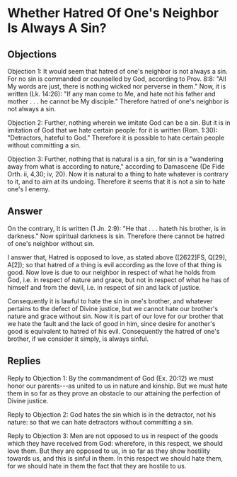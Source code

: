 # Whether Hatred Of One's Neighbor Is Always A Sin?

## Objections

Objection 1: It would seem that hatred of one's neighbor is not always a sin. For no sin is commanded or counselled by God, according to Prov. 8:8: "All My words are just, there is nothing wicked nor perverse in them." Now, it is written (Lk. 14:26): "If any man come to Me, and hate not his father and mother . . . he cannot be My disciple." Therefore hatred of one's neighbor is not always a sin.

Objection 2: Further, nothing wherein we imitate God can be a sin. But it is in imitation of God that we hate certain people: for it is written (Rom. 1:30): "Detractors, hateful to God." Therefore it is possible to hate certain people without committing a sin.

Objection 3: Further, nothing that is natural is a sin, for sin is a "wandering away from what is according to nature," according to Damascene (De Fide Orth. ii, 4,30; iv, 20). Now it is natural to a thing to hate whatever is contrary to it, and to aim at its undoing. Therefore it seems that it is not a sin to hate one's I enemy.

## Answer

On the contrary, It is written (1 Jn. 2:9): "He that . . . hateth his brother, is in darkness." Now spiritual darkness is sin. Therefore there cannot be hatred of one's neighbor without sin.

I answer that, Hatred is opposed to love, as stated above ([2622]FS, Q[29], A[2]); so that hatred of a thing is evil according as the love of that thing is good. Now love is due to our neighbor in respect of what he holds from God, i.e. in respect of nature and grace, but not in respect of what he has of himself and from the devil, i.e. in respect of sin and lack of justice.

Consequently it is lawful to hate the sin in one's brother, and whatever pertains to the defect of Divine justice, but we cannot hate our brother's nature and grace without sin. Now it is part of our love for our brother that we hate the fault and the lack of good in him, since desire for another's good is equivalent to hatred of his evil. Consequently the hatred of one's brother, if we consider it simply, is always sinful.

## Replies

Reply to Objection 1: By the commandment of God (Ex. 20:12) we must honor our parents---as united to us in nature and kinship. But we must hate them in so far as they prove an obstacle to our attaining the perfection of Divine justice.

Reply to Objection 2: God hates the sin which is in the detractor, not his nature: so that we can hate detractors without committing a sin.

Reply to Objection 3: Men are not opposed to us in respect of the goods which they have received from God: wherefore, in this respect, we should love them. But they are opposed to us, in so far as they show hostility towards us, and this is sinful in them. In this respect we should hate them, for we should hate in them the fact that they are hostile to us.